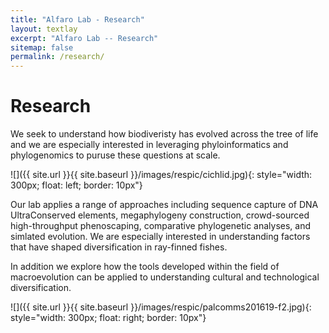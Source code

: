 ```yaml
---
title: "Alfaro Lab - Research"
layout: textlay
excerpt: "Alfaro Lab -- Research"
sitemap: false
permalink: /research/
---
```


# Research

We seek to understand how biodiveristy has evolved across the tree of life and we are especially interested in leveraging phyloinformatics and phylogenomics to puruse these questions at scale. 

![]({{ site.url }}{{ site.baseurl }}/images/respic/cichlid.jpg){: style="width: 300px; float: left; border: 10px"}

Our lab applies a range of approaches including sequence capture of DNA UltraConserved elements, megaphylogeny construction, crowd-sourced high-throughput phenoscaping, comparative phylogenetic analyses, and simlated evolution. We are especially interested in understanding factors that have shaped diversification in ray-finned fishes.



In addition we explore how the tools developed within the field of macroevolution can be applied to understanding cultural and technological diversification. 



![]({{ site.url }}{{ site.baseurl }}/images/respic/palcomms201619-f2.jpg){: style="width: 300px; float: right; border: 10px"}
